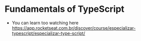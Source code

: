 # Fundamentals of TypeScript

* You can learn too watching here https://app.rocketseat.com.br/discover/course/especializar-typescript/especializar-type-script/ 
